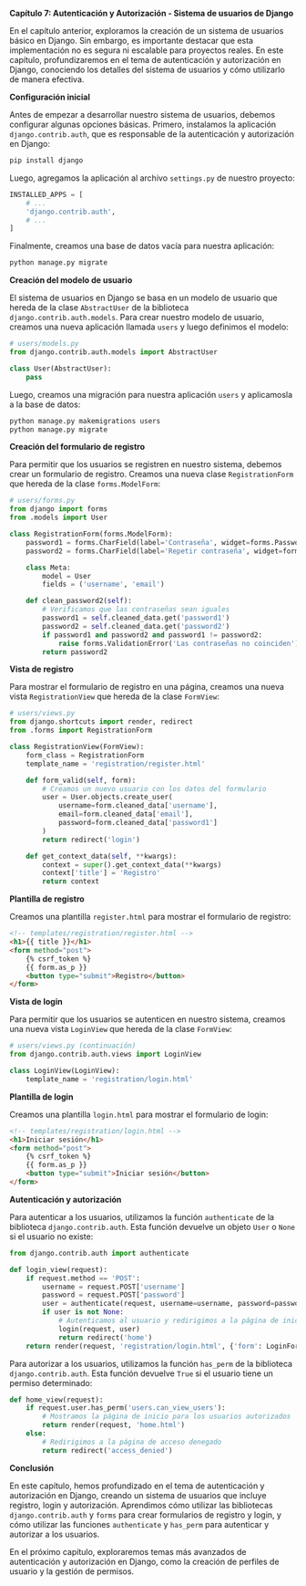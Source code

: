 **Capítulo 7: Autenticación y Autorización - Sistema de usuarios de Django**

En el capítulo anterior, exploramos la creación de un sistema de usuarios básico en Django. Sin embargo, es importante destacar que esta implementación no es segura ni escalable para proyectos reales. En este capítulo, profundizaremos en el tema de autenticación y autorización en Django, conociendo los detalles del sistema de usuarios y cómo utilizarlo de manera efectiva.

**Configuración inicial**

Antes de empezar a desarrollar nuestro sistema de usuarios, debemos configurar algunas opciones básicas. Primero, instalamos la aplicación `django.contrib.auth`, que es responsable de la autenticación y autorización en Django:
```python
pip install django
```
Luego, agregamos la aplicación al archivo `settings.py` de nuestro proyecto:
```python
INSTALLED_APPS = [
    # ...
    'django.contrib.auth',
    # ...
]
```
Finalmente, creamos una base de datos vacía para nuestra aplicación:
```python
python manage.py migrate
```
**Creación del modelo de usuario**

El sistema de usuarios en Django se basa en un modelo de usuario que hereda de la clase `AbstractUser` de la biblioteca `django.contrib.auth.models`. Para crear nuestro modelo de usuario, creamos una nueva aplicación llamada `users` y luego definimos el modelo:
```python
# users/models.py
from django.contrib.auth.models import AbstractUser

class User(AbstractUser):
    pass
```
Luego, creamos una migración para nuestra aplicación `users` y aplicamosla a la base de datos:
```python
python manage.py makemigrations users
python manage.py migrate
```
**Creación del formulario de registro**

Para permitir que los usuarios se registren en nuestro sistema, debemos crear un formulario de registro. Creamos una nueva clase `RegistrationForm` que hereda de la clase `forms.ModelForm`:
```python
# users/forms.py
from django import forms
from .models import User

class RegistrationForm(forms.ModelForm):
    password1 = forms.CharField(label='Contraseña', widget=forms.PasswordInput)
    password2 = forms.CharField(label='Repetir contraseña', widget=forms.PasswordInput)

    class Meta:
        model = User
        fields = ('username', 'email')

    def clean_password2(self):
        # Verificamos que las contraseñas sean iguales
        password1 = self.cleaned_data.get('password1')
        password2 = self.cleaned_data.get('password2')
        if password1 and password2 and password1 != password2:
            raise forms.ValidationError('Las contraseñas no coinciden')
        return password2
```
**Vista de registro**

Para mostrar el formulario de registro en una página, creamos una nueva vista `RegistrationView` que hereda de la clase `FormView`:
```python
# users/views.py
from django.shortcuts import render, redirect
from .forms import RegistrationForm

class RegistrationView(FormView):
    form_class = RegistrationForm
    template_name = 'registration/register.html'

    def form_valid(self, form):
        # Creamos un nuevo usuario con los datos del formulario
        user = User.objects.create_user(
            username=form.cleaned_data['username'],
            email=form.cleaned_data['email'],
            password=form.cleaned_data['password1']
        )
        return redirect('login')

    def get_context_data(self, **kwargs):
        context = super().get_context_data(**kwargs)
        context['title'] = 'Registro'
        return context
```
**Plantilla de registro**

Creamos una plantilla `register.html` para mostrar el formulario de registro:
```html
<!-- templates/registration/register.html -->
<h1>{{ title }}</h1>
<form method="post">
    {% csrf_token %}
    {{ form.as_p }}
    <button type="submit">Registro</button>
</form>
```
**Vista de login**

Para permitir que los usuarios se autenticen en nuestro sistema, creamos una nueva vista `LoginView` que hereda de la clase `FormView`:
```python
# users/views.py (continuación)
from django.contrib.auth.views import LoginView

class LoginView(LoginView):
    template_name = 'registration/login.html'
```
**Plantilla de login**

Creamos una plantilla `login.html` para mostrar el formulario de login:
```html
<!-- templates/registration/login.html -->
<h1>Iniciar sesión</h1>
<form method="post">
    {% csrf_token %}
    {{ form.as_p }}
    <button type="submit">Iniciar sesión</button>
</form>
```
**Autenticación y autorización**

Para autenticar a los usuarios, utilizamos la función `authenticate` de la biblioteca `django.contrib.auth`. Esta función devuelve un objeto `User` o `None` si el usuario no existe:
```python
from django.contrib.auth import authenticate

def login_view(request):
    if request.method == 'POST':
        username = request.POST['username']
        password = request.POST['password']
        user = authenticate(request, username=username, password=password)
        if user is not None:
            # Autenticamos al usuario y redirigimos a la página de inicio
            login(request, user)
            return redirect('home')
    return render(request, 'registration/login.html', {'form': LoginForm()})
```
Para autorizar a los usuarios, utilizamos la función `has_perm` de la biblioteca `django.contrib.auth`. Esta función devuelve `True` si el usuario tiene un permiso determinado:
```python
def home_view(request):
    if request.user.has_perm('users.can_view_users'):
        # Mostramos la página de inicio para los usuarios autorizados
        return render(request, 'home.html')
    else:
        # Redirigimos a la página de acceso denegado
        return redirect('access_denied')
```
**Conclusión**

En este capítulo, hemos profundizado en el tema de autenticación y autorización en Django, creando un sistema de usuarios que incluye registro, login y autorización. Aprendimos cómo utilizar las bibliotecas `django.contrib.auth` y `forms` para crear formularios de registro y login, y cómo utilizar las funciones `authenticate` y `has_perm` para autenticar y autorizar a los usuarios.

En el próximo capítulo, exploraremos temas más avanzados de autenticación y autorización en Django, como la creación de perfiles de usuario y la gestión de permisos.